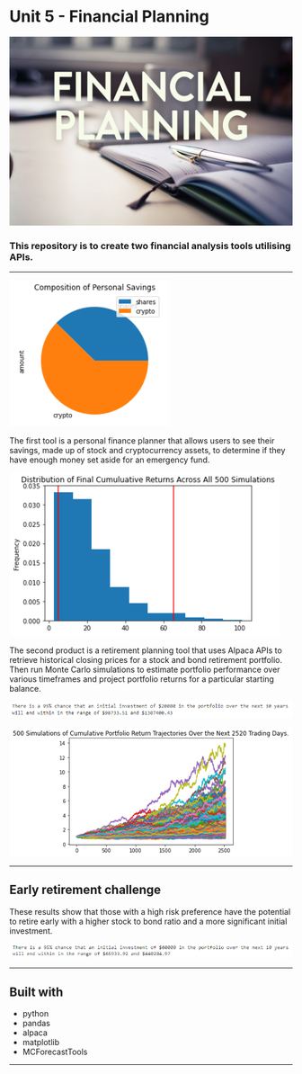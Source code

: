 # Unit 5 - Financial Planning
 
![financial_planning](images/financial_planning.jpg)

### This repository is to create two financial analysis tools utilising APIs. 

---

![personal](images/personal.PNG)

The first tool is a personal finance planner that allows users to see their savings, made up of stock and cryptocurrency assets, to determine if they have enough money set aside for an emergency fund.

![distribution](images/Distribution.PNG)

The second product is a retirement planning tool that uses Alpaca APIs to retrieve historical closing prices for a stock and bond retirement portfolio. Then run Monte Carlo simulations to estimate portfolio performance over various timeframes and project portfolio returns for a particular starting balance.

![thirty](images/thirty.PNG)

![return_plot](images/return_plot.PNG)

---
## Early retirement challenge

These results show that those with a high risk preference have the potential  to retire early with a higher stock to bond ratio and a more significant initial investment. 

![early](images/early.PNG)

---

## Built with
* python
* pandas
* alpaca
* matplotlib
* MCForecastTools
---



